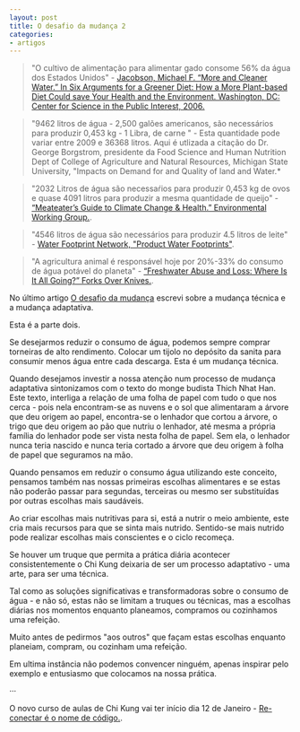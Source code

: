 ```yaml
---
layout: post
title: O desafio da mudança 2
categories:
- artigos
---
```


>"O cultivo de alimentação para alimentar gado consome 56% da água dos Estados Unidos" - [Jacobson, Michael F. “More and Cleaner Water.” In Six Arguments for a Greener Diet: How a More Plant-based Diet Could save Your Health and the Environment. Washington, DC: Center for Science in the Public Interest, 2006.](http://www.cspinet.org/EatingGreen/pdf/arguments4.pdf)

>"9462 litros de água - 2,500 galões americanos, são necessários para produzir 0,453 kg - 1 Libra, de carne " - Esta quantidade pode variar entre 2009 e 36368 litros. Aqui é utlizada a citação do Dr. George Borgstrom, presidente da Food Science and Human Nutrition Dept of College of Agriculture and Natural Resources, Michigan State University, "Impacts on Demand for and Quality of land and Water.*

>"2032 Litros de água são necessaŕios para produzir 0,453 kg de ovos e quase 4091 litros para produzir a mesma quantidade de queijo" - [“Meateater’s Guide to Climate Change & Health.” Environmental Working Group.](http://www.ewg.org/meateatersguide/interactive-graphic/water/).

>"4546 litros de água são necessários para produzir 4.5 litros de leite" - [Water Footprint Network, "Product Water Footprints"](http://waterfootprint.org/media/downloads/Hoekstra-2008-WaterfootprintFood.pdf).

>"A agricultura animal é responsável hoje por 20%-33% do consumo de água potável do planeta" - [“Freshwater Abuse and Loss: Where Is It All Going?” Forks Over Knives.](http://www.forksoverknives.com/freshwater-abuse-and-loss-where-is-it-all-go).

No último artigo [O desafio da mudança](http://lourencoazevedo.com/artigos/2016/01/08/mudanca.html) escrevi sobre a mudança técnica e a mudança adaptativa. 

Esta é a parte dois. 

Se desejarmos reduzir o consumo de água, podemos sempre comprar torneiras de alto rendimento. Colocar um tijolo no depósito da sanita para consumir menos água entre cada descarga. Esta é um mudança técnica. 

Quando desejamos investir a nossa atenção num processo de mudança adaptativa sintonizamos com o texto do monge budista Thich Nhat Han. Este texto, interliga a relação de uma folha de papel com tudo o que nos cerca - pois nela encontram-se as nuvens e o sol que alimentaram a árvore que deu origem ao papel, encontra-se o lenhador que cortou a árvore, o trigo que deu origem ao pão que nutriu o lenhador, até mesma a própria família do lenhador pode ser vista nesta folha de papel. Sem ela, o lenhador nunca teria nascido e nunca teria cortado a árvore que deu origem à folha de papel que seguramos na mão. 

Quando pensamos em reduzir o consumo água utilizando este conceito, pensamos também nas nossas primeiras escolhas alimentares e se estas não poderão passar para segundas, terceiras ou mesmo ser substituídas por outras escolhas mais saudáveis. 

Ao criar escolhas mais nutritivas para si, está a nutrir o meio ambiente, este cria mais recursos para que se sinta mais nutrido. Sentido-se mais nutrido pode realizar escolhas mais conscientes e o ciclo recomeça. 

Se houver um truque que permita a prática diária acontecer consistentemente o Chi Kung deixaria de ser um processo adaptativo - uma arte, para ser uma técnica. 

Tal como as soluções significativas e transformadoras sobre o consumo de água - e não só, estas não se limitam a truques ou técnicas, mas a escolhas diárias nos momentos enquanto planeamos, compramos ou cozinhamos uma refeição. 

Muito antes de pedirmos "aos outros" que façam estas escolhas enquanto planeiam, compram, ou cozinham uma refeição. 

Em ultima instância não podemos convencer ninguém, apenas inspirar pelo exemplo e entusiasmo que colocamos na nossa prática. 

··· 

O novo curso de aulas de Chi Kung vai ter início dia 12 de Janeiro - [Re-conectar é o nome de código.](http://lourencoazevedo.com/aulas.html). 